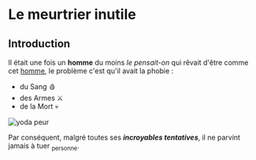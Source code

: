 # Le meurtrier inutile

## Introduction

Il était une fois un **homme** du moins *le pensait-on* qui rêvait d'être comme cet [homme](https://fr.wikipedia.org/wiki/Jack_l%27%C3%89ventreur), le problème c'est qu'il avait la phobie :
- du Sang :drop_of_blood:
- des Armes :crossed_swords:
- de la Mort :skull:

![yoda peur](https://media.giphy.com/media/3o7abrH8o4HMgEAV9e/giphy.gif)

Par conséquent, malgré toutes ses ***incroyables tentatives***, il ne parvint jamais à tuer <sub>personne</sub>.